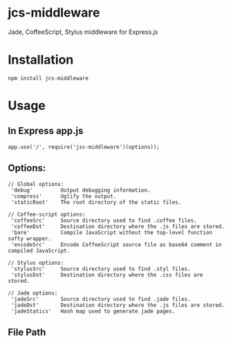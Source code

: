 jcs-middleware
==============

Jade, CoffeeScript, Stylus middleware for Express.js

Installation
============

    npm install jcs-middleware

Usage
=====

## In Express app.js

    app.use('/', require('jsc-middleware')(options));

## Options:
 
    // Global options:
     'debug'         Output debugging information.
     'compress'      Uglify the output.
     'staticRoot'    The root directory of the static files.

    // Coffee-script options:
     'coffeeSrc'     Source directory used to find .coffee files.
     'coffeeDst'     Destination directory where the .js files are stored.
     'bare'          Compile JavaScript without the top-level function safty wrapper.
     'encodeSrc'     Encode CoffeeScript source file as base64 comment in compiled JavaScript.

    // Stylus options:
     'stylusSrc'     Source directory used to find .styl files.
     'stylusDst'     Destination directory where the .css files are stored.

    // Jade options:
     'jadeSrc'       Source directory used to find .jade files.
     'jadeDst'       Destination directory where the .js files are stored.
     'jadeStatics'   Hash map used to generate jade pages.


## File Path

